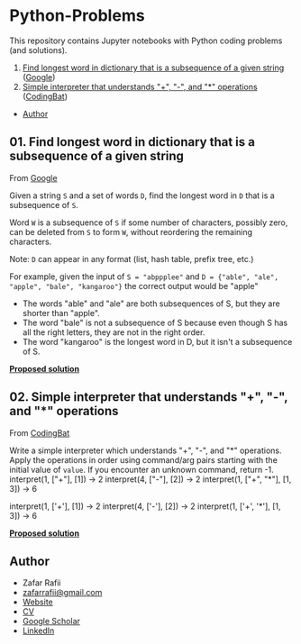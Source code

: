 # Python-Problems
This repository contains Jupyter notebooks with Python coding problems (and solutions).

1. [Find longest word in dictionary that is a subsequence of a given string](#find-longest-word-in-dictionary-that-is-a-subsequence-of-a-given-string) ([Google](https://techdevguide.withgoogle.com/paths/foundational/find-longest-word-in-dictionary-that-subsequence-of-given-string/#code-challenge))
2. [Simple interpreter that understands "+", "-", and "\*" operations](simple-interpreter-that-understands----and--operations) ([CodingBat](https://codingbat.com/prob/p234011))
- [Author](#author)


## 01. Find longest word in dictionary that is a subsequence of a given string

From [Google](https://techdevguide.withgoogle.com/paths/foundational/find-longest-word-in-dictionary-that-subsequence-of-given-string/#code-challenge)

 Given a string ``S`` and a set of words ``D``, find the longest word in ``D`` that is a subsequence of ``S``.

Word ``W`` is a subsequence of ``S`` if some number of characters, possibly zero, can be deleted from ``S`` to form ``W``, without reordering the remaining characters.

Note: ``D`` can appear in any format (list, hash table, prefix tree, etc.)

For example, given the input of ``S = "abppplee"`` and ``D = {"able", "ale", "apple", "bale", "kangaroo"}`` the correct output would be "apple"

- The words "able" and "ale" are both subsequences of S, but they are shorter than "apple".
- The word "bale" is not a subsequence of S because even though S has all the right letters, they are not in the right order.
- The word "kangaroo" is the longest word in D, but it isn't a subsequence of S.

**[Proposed solution](https://nbviewer.jupyter.org/github/zafarrafii/Python-Problems/blob/master/Problem%2001.ipynb)**


## 02. Simple interpreter that understands "+", "-", and "\*" operations

From [CodingBat](https://codingbat.com/prob/p234011)

Write a simple interpreter which understands "+", "-", and "\*" operations. Apply the operations in order using command/arg pairs starting with the initial value of `value`. If you encounter an unknown command, return -1. interpret(1, ["+"], [1]) → 2 interpret(4, ["-"], [2]) → 2 interpret(1, ["+", "*"], [1, 3]) → 6


interpret(1, ['+'], [1]) → 2
interpret(4, ['-'], [2]) → 2
interpret(1, ['+', '\*'], [1, 3]) → 6

**[Proposed solution](https://nbviewer.jupyter.org/github/zafarrafii/Python-Problems/blob/master/Problem%2002.ipynb)**


## Author

- Zafar Rafii
- zafarrafii@gmail.com
- [Website](http://zafarrafii.com/)
- [CV](http://zafarrafii.com/Zafar%20Rafii%20-%20C.V..pdf)
- [Google Scholar](https://scholar.google.com/citations?user=8wbS2EsAAAAJ&hl=en)
- [LinkedIn](https://www.linkedin.com/in/zafarrafii/)
